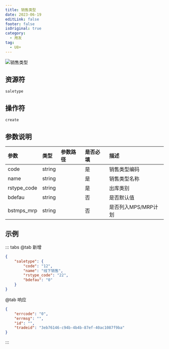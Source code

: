 ```yaml
---
title: 销售类型
date: 2023-06-19
editLink: false
footer: false
isOriginal: true
category:
  - 用友
tag:
  - U8+
---
```


![销售类型](https://nas.ilyl.life:8092/yonyou/u8/saletype.gif)

## 资源符

`saletype`
  
## 操作符

`create`

## 参数说明

|参数|类型|参数路径|是否必填|描述|
|:-|:-|:-|:-|:-|
|code|string||是|销售类型编码|
|name|string||是|销售类型名称|
|rstype_code|string||是|出库类别|
|bdefau|string||否|是否默认值|
|bstmps_mrp|string||否|是否列入MPS/MRP计划|

## 示例

::: tabs
@tab 新增

```json
{
    "saletype": {
        "code": "12",
        "name": "线下销售",
        "rstype_code": "22",
        "bdefau": "0"
    }
}
```

@tab 响应

```json
{
    "errcode": "0",
    "errmsg": "",
    "id": "",
    "tradeid": "3eb76146-c94b-4b4b-87ef-40ac1087f9ba"
}
```

:::
